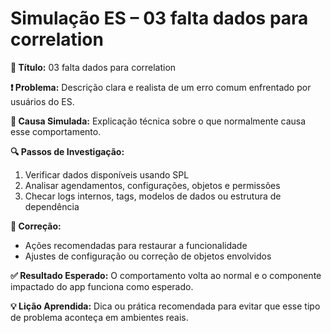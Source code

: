 # Simulação ES – 03 falta dados para correlation

**🔹 Título:** 03 falta dados para correlation

**❗ Problema:**
Descrição clara e realista de um erro comum enfrentado por usuários do ES.

**🧪 Causa Simulada:**
Explicação técnica sobre o que normalmente causa esse comportamento.

**🔍 Passos de Investigação:**
1. Verificar dados disponíveis usando SPL
2. Analisar agendamentos, configurações, objetos e permissões
3. Checar logs internos, tags, modelos de dados ou estrutura de dependência

**🔧 Correção:**
- Ações recomendadas para restaurar a funcionalidade
- Ajustes de configuração ou correção de objetos envolvidos

**✅ Resultado Esperado:**
O comportamento volta ao normal e o componente impactado do app funciona como esperado.

**💡 Lição Aprendida:**
Dica ou prática recomendada para evitar que esse tipo de problema aconteça em ambientes reais.
